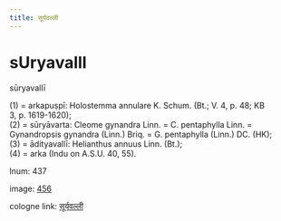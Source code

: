 ```yaml
---
title: सूर्यवल्ली
---
```


# sUryavallI

sūryavallī  <div n="P" />(1) = arkapuṣpī: Holostemma annulare K. Schum. (Bt.; V. 4, p. 48; KB <div n="lb" />3, p. 1619-1620); <div n="P" />(2) = sūryāvarta: Cleome gynandra Linn. = C. pentaphylla Linn. = <div n="lb" />Gynandropsis gynandra (Linn.) Briq. = G. pentaphylla (Linn.) DC. (HK); <div n="P" />(3) = ādityavallī: Helianthus annuus Linn. (Bt.); <div n="P" />(4) = arka (Indu on A.S.U. 40, 55).

lnum: 437

image: [456](https://www.sanskrit-lexicon.uni-koeln.de/scans/csl-apidev/servepdf.php?dict=snp&page=456)

cologne link: [सूर्यवल्ली](https://sanskrit-lexicon.uni-koeln.de/scans/csl-apidev/getword.php?dict=snp&key=सूर्यवल्ली)

